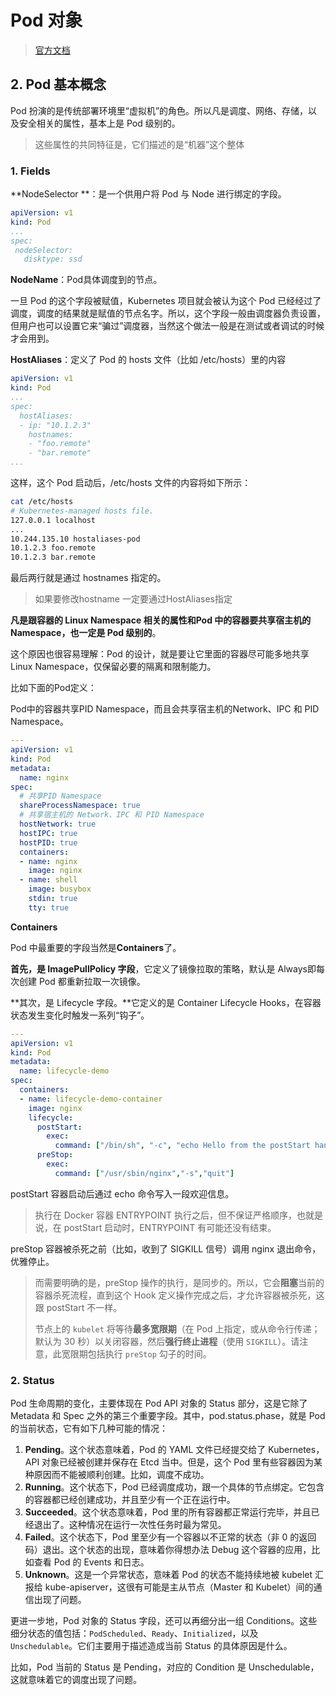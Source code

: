 # Pod 对象

> [官方文档](https://kubernetes.io/docs/concepts/workloads/pods/)



## 2. Pod 基本概念

Pod 扮演的是传统部署环境里“虚拟机”的角色。所以凡是调度、网络、存储，以及安全相关的属性，基本上是 Pod 级别的。

> 这些属性的共同特征是，它们描述的是“机器”这个整体

### 1. Fields

**NodeSelector **：是一个供用户将 Pod 与 Node 进行绑定的字段。

```yaml
apiVersion: v1
kind: Pod
...
spec:
 nodeSelector:
   disktype: ssd
```

**NodeName**：Pod具体调度到的节点。

一旦 Pod 的这个字段被赋值，Kubernetes 项目就会被认为这个 Pod 已经经过了调度，调度的结果就是赋值的节点名字。所以，这个字段一般由调度器负责设置，但用户也可以设置它来“骗过”调度器，当然这个做法一般是在测试或者调试的时候才会用到。

**HostAliases**：定义了 Pod 的 hosts 文件（比如 /etc/hosts）里的内容

```yaml
apiVersion: v1
kind: Pod
...
spec:
  hostAliases:
  - ip: "10.1.2.3"
    hostnames:
    - "foo.remote"
    - "bar.remote"
...
```

这样，这个 Pod 启动后，/etc/hosts 文件的内容将如下所示：

```sh
cat /etc/hosts
# Kubernetes-managed hosts file.
127.0.0.1 localhost
...
10.244.135.10 hostaliases-pod
10.1.2.3 foo.remote
10.1.2.3 bar.remote
```

最后两行就是通过 hostnames 指定的。

> 如果要修改hostname 一定要通过HostAliases指定



**凡是跟容器的 Linux Namespace 相关的属性和Pod 中的容器要共享宿主机的 Namespace，也一定是 Pod 级别的**。

这个原因也很容易理解：Pod 的设计，就是要让它里面的容器尽可能多地共享 Linux Namespace，仅保留必要的隔离和限制能力。

比如下面的Pod定义：

Pod中的容器共享PID Namespace，而且会共享宿主机的Network、IPC 和 PID Namespace。

```yaml
---
apiVersion: v1
kind: Pod
metadata:
  name: nginx
spec:
  # 共享PID Namespace
  shareProcessNamespace: true
  # 共享宿主机的 Network、IPC 和 PID Namespace
  hostNetwork: true
  hostIPC: true
  hostPID: true
  containers:
  - name: nginx
    image: nginx
  - name: shell
    image: busybox
    stdin: true
    tty: true
```



**Containers**

Pod 中最重要的字段当然是**Containers**了。

**首先，是 ImagePullPolicy 字段**，它定义了镜像拉取的策略，默认是 Always即每次创建 Pod 都重新拉取一次镜像。

**其次，是 Lifecycle 字段。**它定义的是 Container Lifecycle Hooks，在容器状态发生变化时触发一系列“钩子”。

```yaml
---
apiVersion: v1
kind: Pod
metadata:
  name: lifecycle-demo
spec:
  containers:
  - name: lifecycle-demo-container
    image: nginx
    lifecycle:
      postStart:
        exec:
          command: ["/bin/sh", "-c", "echo Hello from the postStart handler > /usr/share/message"]
      preStop:
        exec:
          command: ["/usr/sbin/nginx","-s","quit"]
```

postStart 容器启动后通过 echo 命令写入一段欢迎信息。

> 执行在 Docker 容器 ENTRYPOINT 执行之后，但不保证严格顺序，也就是说，在 postStart 启动时，ENTRYPOINT 有可能还没有结束。

preStop 容器被杀死之前（比如，收到了 SIGKILL 信号）调用 nginx 退出命令，优雅停止。

> 而需要明确的是，preStop 操作的执行，是同步的。所以，它会**阻塞**当前的容器杀死流程，直到这个 Hook 定义操作完成之后，才允许容器被杀死，这跟 postStart 不一样。
>
> 节点上的 `kubelet` 将等待**最多宽限期**（在 Pod 上指定，或从命令行传递；默认为 30 秒）以关闭容器，然后**强行终止进程**（使用 `SIGKILL`）。请注意，此宽限期包括执行 `preStop` 勾子的时间。



### 2. Status

Pod 生命周期的变化，主要体现在 Pod API 对象的 Status 部分，这是它除了 Metadata 和 Spec 之外的第三个重要字段。其中，pod.status.phase，就是 Pod 的当前状态，它有如下几种可能的情况：

1. **Pending**。这个状态意味着，Pod 的 YAML 文件已经提交给了 Kubernetes，API 对象已经被创建并保存在 Etcd 当中。但是，这个 Pod 里有些容器因为某种原因而不能被顺利创建。比如，调度不成功。
2. **Running**。这个状态下，Pod 已经调度成功，跟一个具体的节点绑定。它包含的容器都已经创建成功，并且至少有一个正在运行中。
3. **Succeeded**。这个状态意味着，Pod 里的所有容器都正常运行完毕，并且已经退出了。这种情况在运行一次性任务时最为常见。
4. **Failed**。这个状态下，Pod 里至少有一个容器以不正常的状态（非 0 的返回码）退出。这个状态的出现，意味着你得想办法 Debug 这个容器的应用，比如查看 Pod 的 Events 和日志。
5. **Unknown**。这是一个异常状态，意味着 Pod 的状态不能持续地被 kubelet 汇报给 kube-apiserver，这很有可能是主从节点（Master 和 Kubelet）间的通信出现了问题。



更进一步地，Pod 对象的 Status 字段，还可以再细分出一组 Conditions。这些细分状态的值包括：`PodScheduled`、`Ready`、`Initialized`，以及 `Unschedulable`。它们主要用于描述造成当前 Status 的具体原因是什么。

比如，Pod 当前的 Status 是 Pending，对应的 Condition 是 Unschedulable，这就意味着它的调度出现了问题。

